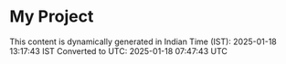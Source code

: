 # My Project

This content is dynamically generated in Indian Time (IST): 2025-01-18 13:17:43 IST
Converted to UTC: 2025-01-18 07:47:43 UTC
